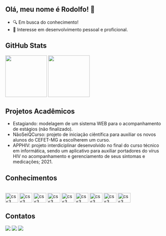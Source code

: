 ## Olá, meu nome é <a style="text-decoration: none; text-color: unset; text-underline-position: none;" href="https://github.com/cesarodolfo">Rodolfo</a>! 👋

- 🔍 Em busca do conhecimento!
- 🧠 Interesse em desenvolvimento pessoal e proficional.

## GitHub Stats
<div>
  <img height="130em" src="https://github-readme-stats.vercel.app/api?username=cesarodolfo&show_icons=true&theme=dark&include_all_commits=true&count_private=true">
  <img height="130em" src="https://github-readme-stats.vercel.app/api/top-langs/?username=cesarodolfo&layout=compact&langs_count=7&theme=dark">
</div>

## Projetos Acadêmicos
- Estagiando: modelagem de um sistema WEB para o acompanhamento de estágios (não finalizado).
- NãoSeiQCurso: projeto de iniciação ciêntífica para auxiliar os novos alunos do CEFET-MG a escolherem um curso.
- APPHIV: projeto interdiciplinar desenvolvido no final do curso técnico em informática, sendo um aplicativo para auxiliar portadores do vírus HIV no acompanhamento e gerenciamento de seus sintomas e medicações; 2021.

## Conhecimentos
<div style="display: inline_block"><br>
  <img align="center" alt="css3" height="30" width="40" src="https://cdn.jsdelivr.net/gh/devicons/devicon/icons/html5/html5-original.svg">
  <img align="center" alt="css3" height="30" width="40" src="https://cdn.jsdelivr.net/gh/devicons/devicon/icons/css3/css3-original.svg">
  <img align="center" alt="css3" height="30" width="40" src="https://cdn.jsdelivr.net/gh/devicons/devicon/icons/php/php-plain.svg">
  <img align="center" alt="css3" height="30" width="40" src="https://cdn.jsdelivr.net/gh/devicons/devicon/icons/mysql/mysql-original.svg">
  <img align="center" alt="css3" height="30" width="40" src="https://cdn.jsdelivr.net/gh/devicons/devicon/icons/javascript/javascript-original.svg">
  <img align="center" alt="css3" height="30" width="40" src="https://cdn.jsdelivr.net/gh/devicons/devicon/icons/c/c-original.svg"/>
  <img align="center" alt="css3" height="30" width="40" src="https://cdn.jsdelivr.net/gh/devicons/devicon/icons/java/java-original-wordmark.svg" />
  <img align="center" alt="css3" height="30" width="40" src="https://cdn.jsdelivr.net/gh/devicons/devicon/icons/trello/trello-plain.svg"/>
  <img align="center" alt="css3" height="30" width="40" src="https://cdn.jsdelivr.net/gh/devicons/devicon/icons/vscode/vscode-original.svg"/>
</div>

## Contatos
<div>
  <a href="mailto:rodolfocordeiro2002@gmail.com" target="_blank"><img src="https://img.shields.io/badge/-Gmail-%23333?style=for-the-badge&logo=gmail&logoColor=white" target="_blank"></a>
  <a href="https://www.linkedin.com/in/rodolfo-cesar-cordeiro-b448a0195" target="_blank"><img src="https://img.shields.io/badge/-LinkedIn-%230077B5?style=for-the-badge&logo=linkedin&logoColor=white" target="_blank"></a>
  <a href="https://instagram.com/cesarodolfo05" target="_blank"><img src="https://img.shields.io/badge/-Instagram-%23E4405F?style=for-the-badge&logo=instagram&logoColor=white" target="_blank"></a>
</div>
